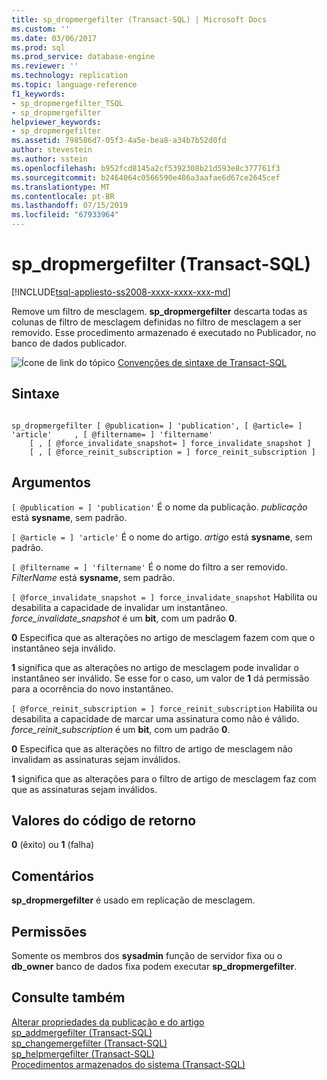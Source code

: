 ```yaml
---
title: sp_dropmergefilter (Transact-SQL) | Microsoft Docs
ms.custom: ''
ms.date: 03/06/2017
ms.prod: sql
ms.prod_service: database-engine
ms.reviewer: ''
ms.technology: replication
ms.topic: language-reference
f1_keywords:
- sp_dropmergefilter_TSQL
- sp_dropmergefilter
helpviewer_keywords:
- sp_dropmergefilter
ms.assetid: 798586d7-05f3-4a5e-bea8-a34b7b52d0fd
author: stevestein
ms.author: sstein
ms.openlocfilehash: b952fcd8145a2cf5392308b21d593e8c377761f3
ms.sourcegitcommit: b2464064c0566590e486a3aafae6d67ce2645cef
ms.translationtype: MT
ms.contentlocale: pt-BR
ms.lasthandoff: 07/15/2019
ms.locfileid: "67933964"
---
```

# <a name="spdropmergefilter-transact-sql"></a>sp_dropmergefilter (Transact-SQL)
[!INCLUDE[tsql-appliesto-ss2008-xxxx-xxxx-xxx-md](../../includes/tsql-appliesto-ss2008-xxxx-xxxx-xxx-md.md)]

  Remove um filtro de mesclagem. **sp_dropmergefilter** descarta todas as colunas de filtro de mesclagem definidas no filtro de mesclagem a ser removido. Esse procedimento armazenado é executado no Publicador, no banco de dados publicador.  
  
 ![Ícone de link do tópico](../../database-engine/configure-windows/media/topic-link.gif "Ícone de link do tópico") [Convenções de sintaxe de Transact-SQL](../../t-sql/language-elements/transact-sql-syntax-conventions-transact-sql.md)  
  
## <a name="syntax"></a>Sintaxe  
  
```  
  
sp_dropmergefilter [ @publication= ] 'publication', [ @article= ] 'article'     , [ @filtername= ] 'filtername'  
    [ , [ @force_invalidate_snapshot= ] force_invalidate_snapshot ]  
    [ , [ @force_reinit_subscription = ] force_reinit_subscription ]  
```  
  
## <a name="arguments"></a>Argumentos  
`[ @publication = ] 'publication'` É o nome da publicação. *publicação* está **sysname**, sem padrão.  
  
`[ @article = ] 'article'` É o nome do artigo. *artigo* está **sysname**, sem padrão.  
  
`[ @filtername = ] 'filtername'` É o nome do filtro a ser removido. *FilterName* está **sysname**, sem padrão.  
  
`[ @force_invalidate_snapshot = ] force_invalidate_snapshot` Habilita ou desabilita a capacidade de invalidar um instantâneo. *force_invalidate_snapshot* é um **bit**, com um padrão **0**.  
  
 **0** Especifica que as alterações no artigo de mesclagem fazem com que o instantâneo seja inválido.  
  
 **1** significa que as alterações no artigo de mesclagem pode invalidar o instantâneo ser inválido. Se esse for o caso, um valor de **1** dá permissão para a ocorrência do novo instantâneo.  
  
`[ @force_reinit_subscription = ] force_reinit_subscription` Habilita ou desabilita a capacidade de marcar uma assinatura como não é válido. *force_reinit_subscription* é um **bit**, com um padrão **0**.  
  
 **0** Especifica que as alterações no filtro de artigo de mesclagem não invalidam as assinaturas sejam inválidos.  
  
 **1** significa que as alterações para o filtro de artigo de mesclagem faz com que as assinaturas sejam inválidos.  
  
## <a name="return-code-values"></a>Valores do código de retorno  
 **0** (êxito) ou **1** (falha)  
  
## <a name="remarks"></a>Comentários  
 **sp_dropmergefilter** é usado em replicação de mesclagem.  
  
## <a name="permissions"></a>Permissões  
 Somente os membros dos **sysadmin** função de servidor fixa ou o **db_owner** banco de dados fixa podem executar **sp_dropmergefilter**.  
  
## <a name="see-also"></a>Consulte também  
 [Alterar propriedades da publicação e do artigo](../../relational-databases/replication/publish/change-publication-and-article-properties.md)   
 [sp_addmergefilter &#40;Transact-SQL&#41;](../../relational-databases/system-stored-procedures/sp-addmergefilter-transact-sql.md)   
 [sp_changemergefilter &#40;Transact-SQL&#41;](../../relational-databases/system-stored-procedures/sp-changemergefilter-transact-sql.md)   
 [sp_helpmergefilter &#40;Transact-SQL&#41;](../../relational-databases/system-stored-procedures/sp-helpmergefilter-transact-sql.md)   
 [Procedimentos armazenados do sistema &#40;Transact-SQL&#41;](../../relational-databases/system-stored-procedures/system-stored-procedures-transact-sql.md)  
  
  

